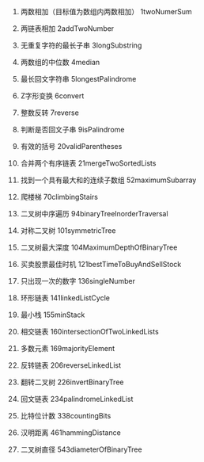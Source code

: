 1. 两数相加（目标值为数组内两数相加）
1twoNumerSum

2. 两链表相加
2addTwoNumber

3. 无重复字符的最长子串
3longSubstring

4. 两数组的中位数
4median

5. 最长回文字符串
5longestPalindrome

6. Z字形变换
6convert

7. 整数反转
7reverse

9. 判断是否回文子串
9isPalindrome

20. 有效的括号
20validParentheses

21. 合并两个有序链表
21mergeTwoSortedLists

52. 找到一个具有最大和的连续子数组
52maximumSubarray

70. 爬楼梯
70climbingStairs

94. 二叉树中序遍历
94binaryTreeInorderTraversal

101. 对称二叉树
101symmetricTree

104. 二叉树最大深度
104MaximumDepthOfBinaryTree

121. 买卖股票最佳时机
121bestTimeToBuyAndSellStock

136. 只出现一次的数字
136singleNumber

141. 环形链表
141linkedListCycle

155. 最小栈
155minStack

160. 相交链表
160intersectionOfTwoLinkedLists

169. 多数元素
169majorityElement

206. 反转链表
206reverseLinkedList

226. 翻转二叉树
226invertBinaryTree

234. 回文链表
234palindromeLinkedList

338. 比特位计数
338countingBits

461. 汉明距离
461hammingDistance

543. 二叉树直径
543diameterOfBinaryTree